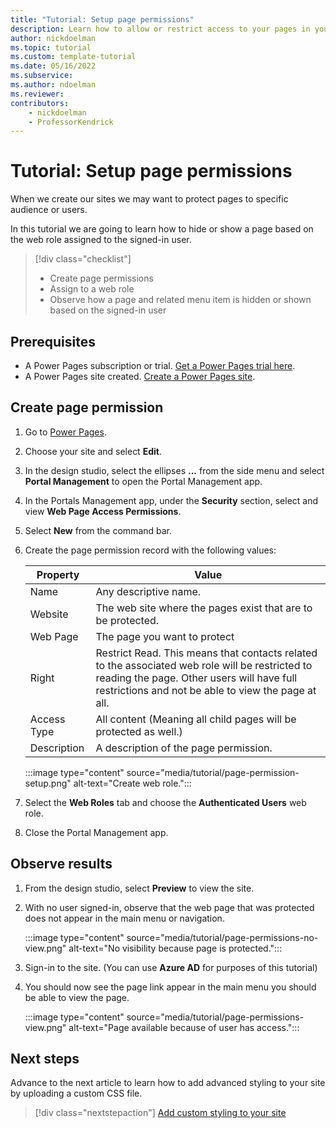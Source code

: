 ```yaml
---
title: "Tutorial: Setup page permissions"
description: Learn how to allow or restrict access to your pages in your site.
author: nickdoelman
ms.topic: tutorial
ms.custom: template-tutorial
ms.date: 05/16/2022
ms.subservice:
ms.author: ndoelman 
ms.reviewer: 
contributors:
    - nickdoelman
    - ProfessorKendrick
---
```


# Tutorial: Setup page permissions 

When we create our sites we may want to protect pages to specific audience or users.

In this tutorial we are going to learn how to hide or show a page based on the web role assigned to the signed-in user.

> [!div class="checklist"]
> * Create page permissions
> * Assign to a web role
> * Observe how a page and related menu item is hidden or shown based on the signed-in user

## Prerequisites

- A Power Pages subscription or trial. [Get a Power Pages trial here](trial-signup.md).
- A Power Pages site created. [Create a Power Pages site](create-manage.md).

## Create page permission

1. Go to [Power Pages](https://make.powerpages.microsoft.com/).

1. Choose your site and select **Edit**. 

1. In the design studio, select the ellipses **...** from the side menu and select **Portal Management** to open the Portal Management app.

1. In the Portals Management app, under the **Security** section, select and view **Web Page Access Permissions**.

1. Select **New** from the command bar.

1. Create the page permission record with the following values:

    | Property | Value |
    | - | - |
    | Name | Any descriptive name. |
    | Website | The web site where the pages exist that are to be protected. |
    | Web Page | The page you want to protect |
    | Right | Restrict Read. This means that contacts related to the associated web role will be restricted to reading the page. Other users will have full restrictions and not be able to view the page at all. |
    | Access Type | All content (Meaning all child pages will be protected as well.) |
    | Description | A description of the page permission. |
    
    :::image type="content" source="media/tutorial/page-permission-setup.png" alt-text="Create web role.":::

1. Select the **Web Roles** tab and choose the **Authenticated Users** web role.

1. Close the Portal Management app.

## Observe results

1. From the design studio, select **Preview** to view the site.

1. With no user signed-in, observe that the web page that was protected does not appear in the main menu or navigation.

    :::image type="content" source="media/tutorial/page-permissions-no-view.png" alt-text="No visibility because page is protected.":::

1. Sign-in to the site. (You can use **Azure AD** for purposes of this tutorial)

1. You should now see the page link appear in the main menu you should be able to view the page.

    :::image type="content" source="media/tutorial/page-permissions-view.png" alt-text="Page available because of user has access.":::

## Next steps

Advance to the next article to learn how to add advanced styling to your site by uploading a custom CSS file.
> [!div class="nextstepaction"]
> [Add custom styling to your site](tutorial-add-custom-style.md)

